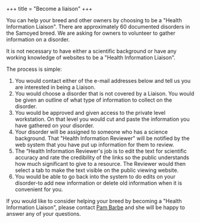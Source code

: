 +++
title = "Become a liaison"
+++

You can help your breed and other owners by choosing to be a "Health Information Liaison".
There are approximately 60 documented disorders in the Samoyed breed.
We are asking for owners to volunteer to gather information on a disorder.

It is not necessary to have either a scientific background or have any working knowledge of websites to be a "Health Information Liaison".

The process is simple:

1. You would contact either of the e-mail addresses below and tell us you are interested in being a Liaison.
2. You would choose a disorder that is not covered by a Liaison. You would be given an outline of what type of information to collect on the disorder.
3. You would be approved and given access to the private level workstation. On that level you would cut and paste the information you have gathered on your disorder.
4. Your disorder will be assigned to someone who has a science background. That "Health Information Reviewer" will be notified by the web system that you have put up information for them to review.
5. The “Health Information Reviewer's job is to edit the text for scientific accuracy and rate the credibility of the links so the public understands how much significant to give to a resource. The Reviewer would then select a tab to make the text visible on the public viewing website.
6. You would be able to go back into the system to do edits on your disorder-to add new information or delete old information when it is convenient for you.

If you would like to consider helping your breed by becoming a "Health Information Liaison", please contact
[Pam Barbe](mailto:president@samoyedhealthfoundation.org?subject=Questions%20about%20becoming%20a%20Health%20Information%20Reviewer)
and she will be happy to answer any of your questions.
